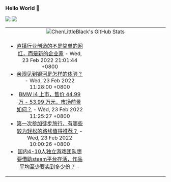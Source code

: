 ### Hello World 👋

[![](https://img.shields.io/badge/@ChenLittleBlack-1a6c81?style=flat&logo=java&logoColor=1a6c81&label=Java&colorA=ffffff)](https://www.java.com/)
[![](https://img.shields.io/badge/@ChenLittleBlack-41b883?style=flat&logo=vuedotjs&logoColor=41b883&label=Vue&colorA=ffffff)](https://cn.vuejs.org/)

<table>
<tr>
<td colspan="2" style="text-align: center;">
<img alt="ChenLittleBlack's GitHub Stats" src="https://github-readme-stats.vercel.app/api?username=ChenLittleBlack&show_icons=true&icon_color=CE1D2D&text_color=718096&bg_color=ffffff&hide_title=true" />
</td>
</tr>
<tr>
<td align="center" valign="middle">

<!-- START_SECTION:blog -->
* <a href='http://zhuanlan.zhihu.com/p/334824600?utm_campaign=rss&utm_medium=rss&utm_source=rss&utm_content=title' target='_blank'>直播行业创造的不是简单的网红，而是新的企业家</a> - Wed, 23 Feb 2022 21:01:44 +0800
* <a href='http://www.zhihu.com/question/469139163/answer/1983962160?utm_campaign=rss&utm_medium=rss&utm_source=rss&utm_content=title' target='_blank'>亲眼见到银河是怎样的体验？</a> - Wed, 23 Feb 2022 11:28:00 +0800
* <a href='http://www.zhihu.com/question/517993482/answer/2359806271?utm_campaign=rss&utm_medium=rss&utm_source=rss&utm_content=title' target='_blank'>BMW i4 上市，售价 44.99万 - 53.99 万元，市场前景如何？</a> - Wed, 23 Feb 2022 11:25:27 +0800
* <a href='http://www.zhihu.com/question/446176543/answer/1762377195?utm_campaign=rss&utm_medium=rss&utm_source=rss&utm_content=title' target='_blank'>第一次参加徒步旅行，有哪些较为轻松的路线值得推荐？</a> - Wed, 23 Feb 2022 10:00:26 +0800
* <a href='http://www.zhihu.com/question/60895931/answer/181740486?utm_campaign=rss&utm_medium=rss&utm_source=rss&utm_content=title' target='_blank'>国内4-10人独立游戏团队想要借助steam平台存活，作品平均至少要卖到多少份？</a> - 
<!-- END_SECTION:blog -->

</td>
<td valign="middle" width="50%">

<!-- START_SECTION:douban -->

<!-- END_SECTION:douban -->

</td>
</tr>
</table>
